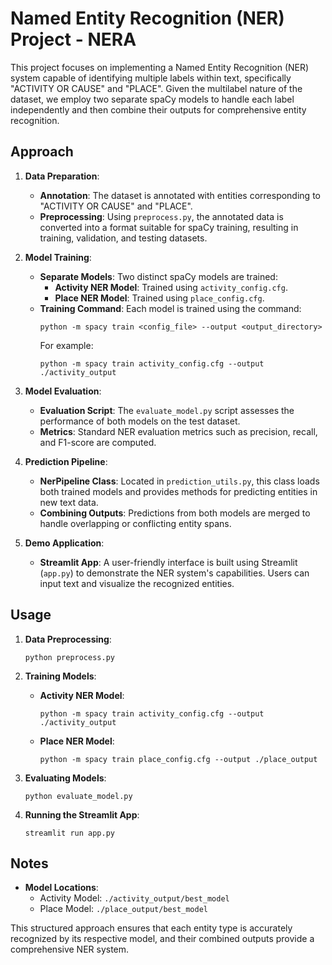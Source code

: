 # Named Entity Recognition (NER) Project - NERA

This project focuses on implementing a Named Entity Recognition (NER) system capable of identifying multiple labels within text, specifically "ACTIVITY OR CAUSE" and "PLACE". Given the multilabel nature of the dataset, we employ two separate spaCy models to handle each label independently and then combine their outputs for comprehensive entity recognition.

## Approach

1. **Data Preparation**:
   - **Annotation**: The dataset is annotated with entities corresponding to "ACTIVITY OR CAUSE" and "PLACE".
   - **Preprocessing**: Using `preprocess.py`, the annotated data is converted into a format suitable for spaCy training, resulting in training, validation, and testing datasets.

2. **Model Training**:
   - **Separate Models**: Two distinct spaCy models are trained:
     - **Activity NER Model**: Trained using `activity_config.cfg`.
     - **Place NER Model**: Trained using `place_config.cfg`.
   - **Training Command**: Each model is trained using the command:
     ```
     python -m spacy train <config_file> --output <output_directory>
     ```
     For example:
     ```
     python -m spacy train activity_config.cfg --output ./activity_output
     ```

3. **Model Evaluation**:
   - **Evaluation Script**: The `evaluate_model.py` script assesses the performance of both models on the test dataset.
   - **Metrics**: Standard NER evaluation metrics such as precision, recall, and F1-score are computed.

4. **Prediction Pipeline**:
   - **NerPipeline Class**: Located in `prediction_utils.py`, this class loads both trained models and provides methods for predicting entities in new text data.
   - **Combining Outputs**: Predictions from both models are merged to handle overlapping or conflicting entity spans.

5. **Demo Application**:
   - **Streamlit App**: A user-friendly interface is built using Streamlit (`app.py`) to demonstrate the NER system's capabilities. Users can input text and visualize the recognized entities.

## Usage

1. **Data Preprocessing**:
   ```
   python preprocess.py
   ```


2. **Training Models**:
   - **Activity NER Model**:
     ```
     python -m spacy train activity_config.cfg --output ./activity_output
     ```
   - **Place NER Model**:
     ```
     python -m spacy train place_config.cfg --output ./place_output
     ```

3. **Evaluating Models**:
   ```
   python evaluate_model.py
   ```


4. **Running the Streamlit App**:
   ```
   streamlit run app.py
   ```


## Notes

- **Model Locations**:
  - Activity Model: `./activity_output/best_model`
  - Place Model: `./place_output/best_model`



This structured approach ensures that each entity type is accurately recognized by its respective model, and their combined outputs provide a comprehensive NER system. 